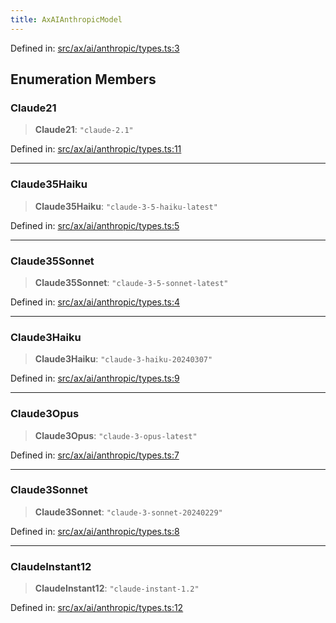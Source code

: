 ```yaml
---
title: AxAIAnthropicModel
---
```


Defined in: [src/ax/ai/anthropic/types.ts:3](#apidocs/httpsgithubcomax-llmaxblob3b79ada8d723949fcd8a76c2b6f48cf69d8394f8srcaxaianthropictypestsl3)

## Enumeration Members

<a id="Claude21"></a>

### Claude21

> **Claude21**: `"claude-2.1"`

Defined in: [src/ax/ai/anthropic/types.ts:11](#apidocs/httpsgithubcomax-llmaxblob3b79ada8d723949fcd8a76c2b6f48cf69d8394f8srcaxaianthropictypestsl11)

***

<a id="Claude35Haiku"></a>

### Claude35Haiku

> **Claude35Haiku**: `"claude-3-5-haiku-latest"`

Defined in: [src/ax/ai/anthropic/types.ts:5](#apidocs/httpsgithubcomax-llmaxblob3b79ada8d723949fcd8a76c2b6f48cf69d8394f8srcaxaianthropictypestsl5)

***

<a id="Claude35Sonnet"></a>

### Claude35Sonnet

> **Claude35Sonnet**: `"claude-3-5-sonnet-latest"`

Defined in: [src/ax/ai/anthropic/types.ts:4](#apidocs/httpsgithubcomax-llmaxblob3b79ada8d723949fcd8a76c2b6f48cf69d8394f8srcaxaianthropictypestsl4)

***

<a id="Claude3Haiku"></a>

### Claude3Haiku

> **Claude3Haiku**: `"claude-3-haiku-20240307"`

Defined in: [src/ax/ai/anthropic/types.ts:9](#apidocs/httpsgithubcomax-llmaxblob3b79ada8d723949fcd8a76c2b6f48cf69d8394f8srcaxaianthropictypestsl9)

***

<a id="Claude3Opus"></a>

### Claude3Opus

> **Claude3Opus**: `"claude-3-opus-latest"`

Defined in: [src/ax/ai/anthropic/types.ts:7](#apidocs/httpsgithubcomax-llmaxblob3b79ada8d723949fcd8a76c2b6f48cf69d8394f8srcaxaianthropictypestsl7)

***

<a id="Claude3Sonnet"></a>

### Claude3Sonnet

> **Claude3Sonnet**: `"claude-3-sonnet-20240229"`

Defined in: [src/ax/ai/anthropic/types.ts:8](#apidocs/httpsgithubcomax-llmaxblob3b79ada8d723949fcd8a76c2b6f48cf69d8394f8srcaxaianthropictypestsl8)

***

<a id="ClaudeInstant12"></a>

### ClaudeInstant12

> **ClaudeInstant12**: `"claude-instant-1.2"`

Defined in: [src/ax/ai/anthropic/types.ts:12](#apidocs/httpsgithubcomax-llmaxblob3b79ada8d723949fcd8a76c2b6f48cf69d8394f8srcaxaianthropictypestsl12)
